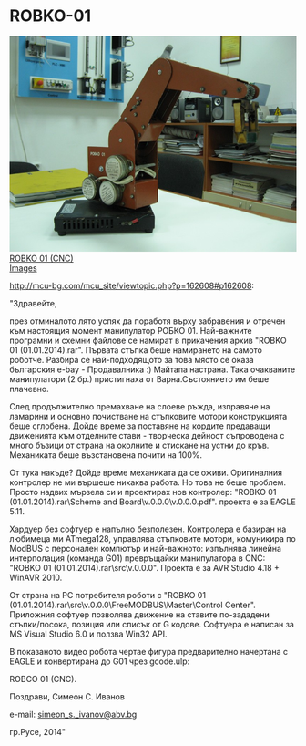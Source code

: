 # ROBKO-01
![Screen Shot](https://raw.githubusercontent.com/SimeonSimeonovIvanov/ROBKO-01/master/doc/Multimedia/Pictures/04.11.2013/Small/IMG_0055.jpg)<br>
[ROBKO 01 (CNC)](https://www.youtube.com/watch?v=DBmUu_JXreI)<br>
[Images](https://photos.google.com/share/AF1QipO7jSdUnVM13mriU0V6euq8sGWXP-Bxlc6UlsAHV0Qk7WzPCzuqxQofjncCTlc0QQ?key=Y3lVTjVlTW14dTV2UDNzc3doN3FxSmRrS1FSQzR3)<br>

http://mcu-bg.com/mcu_site/viewtopic.php?p=162608#p162608:

"Здравейте,

през отминалото лято успях да поработя върху забравения и отречен към настоящия момент манипулатор РОБКО 01.
Най-важните програмни и схемни файлове се намират в прикачения архив "ROBKO 01 (01.01.2014).rar".
Първата стъпка беше намирането на самото роботче. Разбира се най-подходящото за това място се оказа българския e-bay - Продавалника :) Майтапа настрана. Така очакваните манипулатори (2 бр.) пристигнаха от Варна.Състоянието им беше плачевно.

След продължително премахване на слоеве ръжда, изправяне на ламарини и основно почистване на стъпковите мотори конструкцията беше сглобена. Дойде време за поставяне на кордите предаващи движенията към отделните стави - творческа дейност съпроводена с много бъзици от страна на околните и стискане на устни до кръв. Механиката беше възстановена почити на 100%.

От тука накъде? Дойде време механиката да се оживи. Оригиналния контролер не ми вършеше никаква работа. Но това не беше проблем. Просто надвих мързела си и проектирах нов контролер: "ROBKO 01 (01.01.2014).rar\Scheme and Board\v.0.0.0\v.0.0.0.pdf". проекта е за EAGLE 5.11.

Хардуер без софтуер е напълно безполезен. Контролера е базиран на любимеца ми ATmega128, управлява стъпковите мотори, комуникира по ModBUS с персонален компютър и най-важното: изпълнява линейна интерполация (команда G01) превръщайки манипулатора в CNC: "ROBKO 01 (01.01.2014).rar\src\v.0.0.0". Проекта е за AVR Studio 4.18 + WinAVR 2010.

От страна на PC потребителя роботи с "ROBKO 01 (01.01.2014).rar\src\v.0.0.0\FreeMODBUS\Master\Control Center". Приложния софтуер позволява движение на ставите по-зададени стъпки/посока, позиция или списък от G кодове. Софтуера е написан за MS Visual Studio 6.0 и ползва Win32 API.

В показаното видео робота чертае фигура предварително начертана с EAGLE и конвертирана до G01 чрез gcode.ulp:

ROBCO 01 (CNC).

Поздрави,
Симеон С. Иванов

e-mail: simeon_s._ivanov@abv.bg

гр.Русе,
2014"
